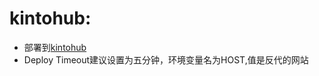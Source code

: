 # kintohub:
* 部署到[kintohub](https://app.kintohub.com/login)
* Deploy Timeout建议设置为五分钟，环境变量名为HOST,值是反代的网站


